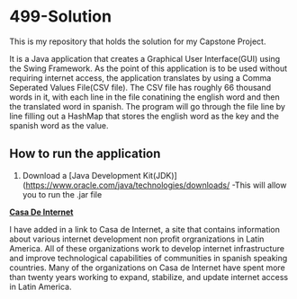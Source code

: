 # 499-Solution

  This is my repository that holds the solution for my Capstone Project.

  It is a Java application that creates a Graphical User Interface(GUI) using the Swing Framework. 
As the point of this application is to be used without requiring internet access, the application translates by using a Comma Seperated Values File(CSV     file).
The CSV file has roughly 66 thousand words in it, with each line in the file conatining the english word and then the translated word in spanish.
The program will go through the file line by line filling out a HashMap that stores the english word as the key and the spanish word as the value.

## How to run the application

1. Download a [Java Development Kit(JDK)](https://www.oracle.com/java/technologies/downloads/
  -This will allow you to run the .jar file 


**[Casa De Internet](https://www.lacnic.net/629/2/lacnic/casa-de-internet)**

  I have added in a link to Casa de Internet, a site that contains information about various internet development non profit orgranizations in Latin America. All of these organizations work to develop internet infrastructure and improve technological capabilities of communities in spanish speaking countries. Many of the organizations on Casa de Internet have spent more than twenty years working to expand, stabilize, and update internet access in Latin America.
  
